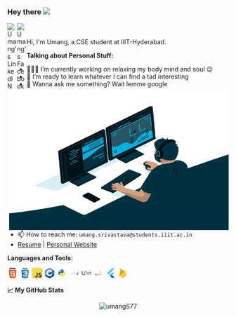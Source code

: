 ### Hey there <img src="https://media.giphy.com/media/hvRJCLFzcasrR4ia7z/giphy.gif" width="25px">
<a href="https://www.linkedin.com/in/umang-srivastava-2a8183197/">
  <img align="left" alt="Umang's LinkedIN" width="22px" src="https://raw.githubusercontent.com/peterthehan/peterthehan/master/assets/linkedin.svg" />
</a>
<a href="https://www.facebook.com/umang.srivastava.777/">
  <img align="left" alt="Umang's Facebook" width="22px" src="https://raw.githubusercontent.com/peterthehan/peterthehan/master/assets/facebook.svg" />
</a>
<br>
<br>
Hi, I'm Umang, a CSE student at IIIT-Hyderabad.

  <img align="right" alt="GIF" src="https://github.com/umangs77/umangs77/blob/master/code.gif?raw=true" width="500" height="320" />
  
**Talking about Personal Stuff:**

- 👨🏽‍💻 I’m currently working on relaxing my body mind and soul :wink:  
- 🌱 I’m ready to learn whatever I can find a tad interesting  
- 💬 Wanna ask me something? Wait lemme google  
- 📫 How to reach me: `umang.srivastava@students.iiit.ac.in`  
- [Resume](https://drive.google.com/file/d/1E02v7LncmZZWzH2ZYHr3VFTaNHgRQlqu/view?usp=sharing)  |  [Personal Website](https://umangs77.github.io)

**Languages and Tools:**  

<code><img height="24" src="https://raw.githubusercontent.com/github/explore/80688e429a7d4ef2fca1e82350fe8e3517d3494d/topics/html/html.png"></code>
<code><img height="24" src="https://raw.githubusercontent.com/github/explore/80688e429a7d4ef2fca1e82350fe8e3517d3494d/topics/css/css.png"></code>
<code><img height="24" src="https://raw.githubusercontent.com/github/explore/80688e429a7d4ef2fca1e82350fe8e3517d3494d/topics/javascript/javascript.png"></code>
<code><img height="24" src="https://raw.githubusercontent.com/github/explore/80688e429a7d4ef2fca1e82350fe8e3517d3494d/topics/cpp/cpp.png"></code>
<code><img height="24" src="https://raw.githubusercontent.com/github/explore/80688e429a7d4ef2fca1e82350fe8e3517d3494d/topics/python/python.png"></code>
<code><img height="24" src="https://raw.githubusercontent.com/github/explore/80688e429a7d4ef2fca1e82350fe8e3517d3494d/topics/jekyll/jekyll.png"></code>
<code><img height="24" src="https://raw.githubusercontent.com/github/explore/80688e429a7d4ef2fca1e82350fe8e3517d3494d/topics/flask/flask.png"></code>
<code><img height="24" src="https://raw.githubusercontent.com/github/explore/80688e429a7d4ef2fca1e82350fe8e3517d3494d/topics/mysql/mysql.png"></code>
<code><img height="24" src="https://raw.githubusercontent.com/github/explore/80688e429a7d4ef2fca1e82350fe8e3517d3494d/topics/flutter/flutter.png"></code>
<code><img height="24" src="https://raw.githubusercontent.com/github/explore/80688e429a7d4ef2fca1e82350fe8e3517d3494d/topics/firebase/firebase.png"></code>


**📈 My GitHub Stats**  

<p align="center"> <img src="https://github-readme-stats.vercel.app/api?username=umangS77&show_icons=true&theme=gotham" alt="umangS77" />





